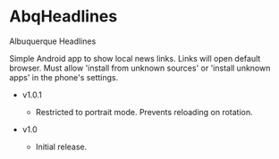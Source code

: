 # AbqHeadlines
Albuquerque Headlines

Simple Android app to show local news links. Links will open default browser.
Must allow 'install from unknown sources' or 'install unknown apps' in the phone's settings.

- v1.0.1
  - Restricted to portrait mode. Prevents reloading on rotation.

- v1.0
  - Initial release.